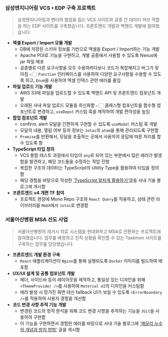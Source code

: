 ### 삼성엔지니어링 VCS • EDP 구축 프로젝트
> 삼성엔지니어링과 벤더의 협업을 돕는 VCS 사이트와 공종 간 데이터 허브 역할을 하는 EDP 사이트를 구축했습니다. 프론트엔드 개발과 백엔드 개발에 참여했습니다.
* __엑셀 Export / Import 모듈 개발__
  * DB에 저장된 스키마 정보를 기반으로 엑셀을 Export / Import하는 기능 개발
  * Apache POI로 기능을 구현하고, 개별 공종에서 사용할 수 있도록 Nexus에 jar 파일 배포
  * 공종별로 다른 요구사항을 모두 수용하려다보니 코드가 복잡해지고 버그가 잦아짐 👉🏻 `Function` 인터페이스를 사용하여 다양한 요구사항을 수용할 수 있도록 하고, `Enum`을 사용하여 엑셀 인덱스 관련 에러를 줄임
* __파일 업로드 기능 개발__
  * AWS S3에 파일을 업로드할 수 있도록 백엔드 API 및 프론트엔드 컴포넌트 개발
  * 오래된 사내 파일 업로드 모듈을 최신화함 👉🏻 클래스형 컴포넌트를 함수형 컴포넌트로 변경하고, `useDepot` 커스텀 훅을 제작하여 개발 편의성을 높임
* __팝업 컴포넌트 개발__
  * confirm, alert 모달을 간편하게 구현할 수 있도록 `useModal` 커스텀 훅 개발
  * 모달의 내용, 열림 여부 등의 정보는 `Jotai`의 `atom`을 통해 관리되도록 구현함
  * `Promise`를 반환해서, 모달을 호출하는 곳에서 사용자의 응답에 따른 처리를 할 수 있도록 함
* __TypeScript 타입 정의__
  * VCS 통합 테스트 과정에서 타입이 `any`로 되어 있는 부분에서 많은 에러가 발생함을 발견하고, 해당 코드들을 수정하는 작업 진행
  * 복잡한 구조의 데이터는 TypeScript의 Utility Type을 활용하여 타입을 정의함 
  * 해당 경험을 바탕으로 작성한 <a href="https://www.nextree.io/typescript-hwalyong-bangbeob/" target="_blank">'TypeScript 알차게 활용하기'</a>글을 사내 기술 블로그에 게시함
* __프론트엔드 v4 개편 TF 참여__
  * 프로젝트 현장에 Mono Repo 구조와 `React Query`를 적용하고, 상태 관련 라이브러리를 `MobX`에서 `Jotai`로 변경함

### 서울아산병원 MSA 선도 사업
> 서울아산병원의 레거시 의료 시스템을 현대화하고 MSA로 전환하는 프로젝트에 참여했습니다. 업무를 배정하고 진척 상황을 확인할 수 있는 Taskmon 사이트를 구축하는 업무를 담당했습니다.
* __프론트엔드 개발 환경 구축__
  * `React` 애플리케이션이 `Nginx`를 통해 실행되도록 `Docker` 이미지를 빌드하여 배포함
* __UX/UI 설계 및 공통 컴포넌트 개발__
  * 헤더, 사이드바 등의 레이아웃을 제작하고, 통일성 있는 디자인을 위해 `<ThemeProvider />`를 사용하여 `Material UI`의 디자인을 커스텀함
  * 에러 발생 시 망가진 화면 대신 fallback UI가 보일 수 있도록 `<ErrorBoundary />`를 적용하여 사용자 경험을 개선함
* __코드 변경 사항 추적 기능 개발__
  * 변경된 코드의 정적 분석을 위해 코드 변경 사항을 추적하는 기능을 `JGit`을 사용하여 구현함
  * 이 기능을 구현하면서 경험한 에러를 바탕으로 사내 기술 블로그에 <a href="https://www.nextree.io/memory-leak/" target="_blank">'메모리 누수의 개념과 방지 방법'</a> 글을 게시함
